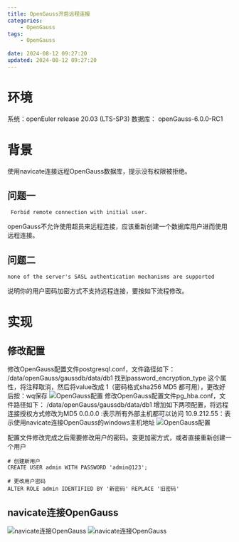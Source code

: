 ```yaml
---
title: OpenGauss开启远程连接
categories:
	- OpenGauss
tags: 
	- OpenGauss
	
date: 2024-08-12 09:27:20	
updated: 2024-08-12 09:27:20
---
```

<!-- toc -->
# <span id="inline-blue">环境</span>
系统：openEuler release 20.03 (LTS-SP3)
数据库： openGauss-6.0.0-RC1
# <span id="inline-blue">背景</span>
使用navicate连接远程OpenGauss数据库，提示没有权限被拒绝。
## <span id="inline-blue">问题一</span>
```shell
 Forbid remote connection with initial user.
```
openGauss不允许使用超员来远程连接，应该重新创建一个数据库用户进而使用远程连接。
## <span id="inline-blue">问题二</span>
```shell
none of the server's SASL authentication mechanisms are supported
```
说明你的用户密码加密方式不支持远程连接，要按如下流程修改。
# <span id="inline-blue">实现</span>

## <span id="inline-blue">修改配置</span>
修改OpenGauss配置文件postgresql.conf，文件路径如下：
/data/openGauss/gaussdb/data/db1
找到password_encryption_type 这个属性，将注释取消，然后将value改成 1（密码格式sha256 MD5 都可用），更改好后按：wq保存
![OpenGauss配置](/images/OpenGauss/OpenGauss_20240812_001.png)
修改OpenGauss配置文件pg_hba.conf，文件路径如下：
/data/openGauss/gaussdb/data/db1
增加如下两项配置，将远程连接授权方式修改为MD5
0.0.0.0 :表示所有外部主机都可以访问
10.9.212.55：表示使用navicate连接OpenGauss的windows主机地址
![OpenGauss配置](/images/OpenGauss/OpenGauss_20240812_002.png)

配置文件修改完成之后需要修改用户的密码。变更加密方式，或者直接重新创建一个用户
```shell
# 创建新用户
CREATE USER admin WITH PASSWORD 'admin@123';

# 更改用户密码
ALTER ROLE admin IDENTIFIED BY '新密码' REPLACE '旧密码'
```
## <span id="inline-blue">navicate连接OpenGauss</span>
![navicate连接OpenGauss](/images/OpenGauss/OpenGauss_20240812_003.png)
![navicate连接OpenGauss](/images/OpenGauss/OpenGauss_20240812_004.png)